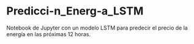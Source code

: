 # Predicci-n_Energ-a_LSTM
Notebook de Jupyter con un modelo LSTM para predecir el precio de la energía en las próximas 12 horas.
